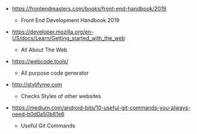 - https://frontendmasters.com/books/front-end-handbook/2019

  - Front End Development Handbook 2019

- https://developer.mozilla.org/en-US/docs/Learn/Getting_started_with_the_web

  - All About The Web

- https://webcode.tools/

  - All purpose code generator

- http://stylifyme.com
  - Checks Styles of other websites

- https://medium.com/android-bits/10-useful-git-commands-you-always-need-b0d0a50b81e6

  - Useful Git Commands